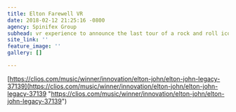 ```yaml
---
title: Elton Farewell VR
date: 2018-02-12 21:25:16 -0800
agency: Spinifex Group
subhead: vr experience to announce the last tour of a rock and roll icon
site_link: ''
feature_image: ''
gallery: []

---
```

[https://clios.com/music/winner/innovation/elton-john/elton-john-legacy-37139](https://clios.com/music/winner/innovation/elton-john/elton-john-legacy-37139 "https://clios.com/music/winner/innovation/elton-john/elton-john-legacy-37139")